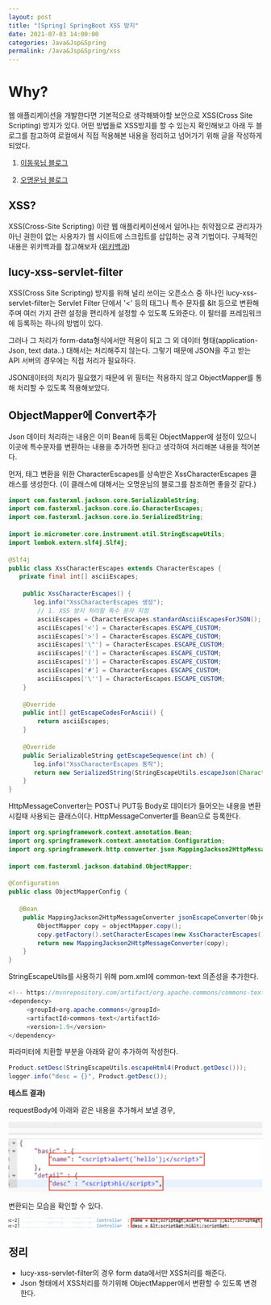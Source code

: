 ```yaml
---
layout: post
title: "[Spring] SpringBoot XSS 방지"
date: 2021-07-03 14:00:00
categories: Java&Jsp&Spring
permalink: /Java&Jsp&Spring/xss
---
```


# Why?

웹 애플리케이션을 개발한다면 기본적으로 생각해봐야할 보안으로 XSS(Cross Site Scripting) 방지가 있다. 어떤 방법들로 XSS방지를 할 수 있는지 확인해보고 아래 두 블로그를 참고하여 로컬에서 직접 적용해본 내용을 정리하고 넘어가기 위해 글을 작성하게 되었다.

1) [이동욱님 블로그](https://jojoldu.tistory.com/470)

2) [오명운님 블로그](https://homoefficio.github.io/2016/11/21/Spring%EC%97%90%EC%84%9C-JSON%EC%97%90-XSS-%EB%B0%A9%EC%A7%80-%EC%B2%98%EB%A6%AC-%ED%95%98%EA%B8%B0/)

## XSS?

XSS(Cross-Site Scripting) 이란 웹 애플리케이션에서 일어나는 취약점으로 관리자가 아닌 권한이 없는 사용자가 웹 사이트에 스크립트를 삽입하는 공격 기법이다. 구체적인 내용은 위키백과를 참고해보자 ([위키백과](https://ko.wikipedia.org/wiki/%EC%82%AC%EC%9D%B4%ED%8A%B8_%EA%B0%84_%EC%8A%A4%ED%81%AC%EB%A6%BD%ED%8C%85))

## lucy-xss-servlet-filter

XSS(Cross Site Scripting) 방지를 위해 널리 쓰이는 오픈소스 중 하나인 lucy-xss-servlet-filter는 Servlet Filter 단에서 '<' 등의 태그나 특수 문자를 &lt 등으로 변환해주며 여러 가지 관련 설정을 편리하게 설정할 수 있도록 도와준다. 이 필터를 프레임워크에 등록하는 하나의 방법이 있다.

그러나 그 처리가 form-data형식에서만 적용이 되고 그 외 데이터 형태(application-Json, text data..) 대해서는 처리해주지 않는다. 그렇기 때문에 JSON을 주고 받는 API 서버의 경우에는 직접 처리가 필요하다.

JSON데이터의 처리가 필요했기 때문에 위 필터는 적용하지 않고 ObjectMapper를 통해 처리할 수 있도록 적용해보았다.


## ObjectMapper에 Convert추가

Json 데이터 처리하는 내용은 이미 Bean에 등록된 ObjectMapper에 설정이 있으니 이곳에 특수문자를 변환하는 내용을 추가하면 된다고 생각하여 처리해본 내용을 적어본다.

먼저, 태그 변환을 위한 CharacterEscapes를 상속받은 XssCharacterEscapes 클래스를 생성한다. (이 클래스에 대해서는 오명운님의 블로그를 참조하면 좋을것 같다.)

```java
import com.fasterxml.jackson.core.SerializableString;
import com.fasterxml.jackson.core.io.CharacterEscapes;
import com.fasterxml.jackson.core.io.SerializedString;

import io.micrometer.core.instrument.util.StringEscapeUtils;
import lombok.extern.slf4j.Slf4j;

@Slf4j
public class XssCharacterEscapes extends CharacterEscapes {
   private final int[] asciiEscapes;

    public XssCharacterEscapes() {
       log.info("XssCharacterEscapes 생성");
        // 1. XSS 방지 처리할 특수 문자 지정
        asciiEscapes = CharacterEscapes.standardAsciiEscapesForJSON();
        asciiEscapes['<'] = CharacterEscapes.ESCAPE_CUSTOM;
        asciiEscapes['>'] = CharacterEscapes.ESCAPE_CUSTOM;
        asciiEscapes['\"'] = CharacterEscapes.ESCAPE_CUSTOM;
        asciiEscapes['('] = CharacterEscapes.ESCAPE_CUSTOM;
        asciiEscapes[')'] = CharacterEscapes.ESCAPE_CUSTOM;
        asciiEscapes['#'] = CharacterEscapes.ESCAPE_CUSTOM;
        asciiEscapes['\''] = CharacterEscapes.ESCAPE_CUSTOM;
    }

    @Override
    public int[] getEscapeCodesForAscii() {
        return asciiEscapes;
    }

    @Override
    public SerializableString getEscapeSequence(int ch) {
       log.info("XssCharacterEscapes 동작");
       return new SerializedString(StringEscapeUtils.escapeJson(Character.toString((char) ch)));
    }  
}
```



HttpMessageConverter는 POST나 PUT등 Body로 데이터가 들어오는 내용을 변환시킬때 사용되는 클래스이다.
HttpMessageConverter를 Bean으로 등록한다.

```java
import org.springframework.context.annotation.Bean;
import org.springframework.context.annotation.Configuration;
import org.springframework.http.converter.json.MappingJackson2HttpMessageConverter;

import com.fasterxml.jackson.databind.ObjectMapper;

@Configuration
public class ObjectMapperConfig {

   @Bean
    public MappingJackson2HttpMessageConverter jsonEscapeConverter(ObjectMapper objectMapper) {
        ObjectMapper copy = objectMapper.copy();
        copy.getFactory().setCharacterEscapes(new XssCharacterEscapes());
        return new MappingJackson2HttpMessageConverter(copy);
    }
}
```



StringEscapeUtils를 사용하기 위해 pom.xml에 common-text 의존성을 추가한다.

```java
<!-- https://mvnrepository.com/artifact/org.apache.commons/commons-text -->
<dependency>
     <groupId>org.apache.commons</groupId>
     <artifactId>commons-text</artifactId>
     <version>1.9</version>
</dependency>
```



파라미터에 치환할 부분을 아래와 같이 추가하여 작성한다.

```java
Product.setDesc(StringEscapeUtils.escapeHtml4(Product.getDesc()));
logger.info("desc = {}", Product.getDesc());
```



**테스트 결과)**

requestBody에 아래와 같은 내용을 추가해서 보낼 경우,

<img src = "/img/xss_postman1.png" class="middle-image"/>

변환되는 모습을 확인할 수 있다.

<img src = "/img/xss_re.png" class="middle-image"/>



## 정리

- lucy-xss-servlet-filter의 경우 form data에서만 XSS처리를 해준다.
- Json 형태에서 XSS처리를 하기위해 ObjectMapper에서 변환할 수 있도록 변경한다.